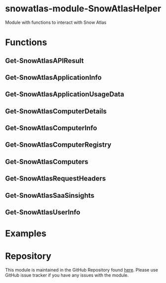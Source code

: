 # snowatlas-module-SnowAtlasHelper
Module with functions to interact with Snow Atlas

# Functions

## Get-SnowAtlasAPIResult

## Get-SnowAtlasApplicationInfo

## Get-SnowAtlasApplicationUsageData

## Get-SnowAtlasComputerDetails

## Get-SnowAtlasComputerInfo

## Get-SnowAtlasComputerRegistry

## Get-SnowAtlasComputers

## Get-SnowAtlasRequestHeaders

## Get-SnowAtlasSaaSinsights

## Get-SnowAtlasUserInfo

# Examples

# Repository

This module is maintained in the GitHub Repository found [here](https://github.com/SnowSoftware/snowatlas-module-SnowAtlasHelper).
Please use GitHub issue tracker if you have any issues with the module.
